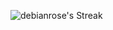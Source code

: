 ![debianrose's Streak](https://github-readme-streak-stats.herokuapp.com/?user=debianrose&theme=dark&hide_border=true)
